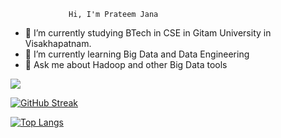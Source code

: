                  Hi, I'm Prateem Jana

- 🔭 I’m currently studying BTech in CSE in Gitam University in Visakhapatnam.
- 🌱 I’m currently learning Big Data and Data Engineering
- 🌱 Ask me about Hadoop and other Big Data tools


<img src = "https://github-readme-stats.vercel.app/api?username=janaprateem1409&&show_icons=true&title_color=ffffff&icon_color=bb2acf&text_color=daf7dc&bg_color=151515">


[![GitHub Streak](https://github-readme-streak-stats.herokuapp.com/?user=janaprateem1409&theme=radical)](https://github.com/janaprateem1409/github-readme-streak-stats)

[![Top Langs](https://github-readme-stats.vercel.app/api/top-langs/?username=janaprateem1409)](https://github.com/janaprateem1409/github-readme-stats)

